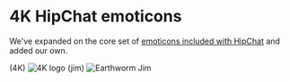 # 4K HipChat emoticons

We've expanded on the core set of [emoticons included with HipChat](http://hipchat-emoticons.nyh.name) and added our own.

(4K) ![4K logo](https://github.com/fourkitchens/hipchat-emoticons/blob/master/4K.png)
(jim) ![Earthworm Jim][4K]

[4K]: https://github.com/fourkitchens/hipchat-emoticons/blob/master/4K.png
[jim]: https://github.com/fourkitchens/hipchat-emoticons/blob/master/jim.gif

